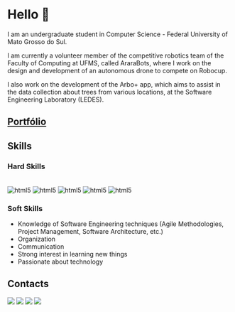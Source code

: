 # Hello 👋

I am an undergraduate student in Computer Science - Federal University of Mato Grosso do Sul.

I am currently a volunteer member of the competitive robotics team of the Faculty of Computing at UFMS, called AraraBots, where I work on the design and development of an autonomous drone to compete on Robocup.

I also work on the development of the Arbo+ app, which aims to assist in the data collection about trees from various locations, at the Software Engineering Laboratory (LEDES).

## [Portfólio](https://portfolio-luizgustavojunqueiras-projects.vercel.app)

## Skills

### Hard Skills
<div style="display: inline_block"><br/>
  <img align="center" alt="html5" src="https://img.shields.io/badge/Python-3776AB?style=for-the-badge&logo=python&logoColor=white"/>
  <img align="center" alt="html5" src="https://img.shields.io/badge/-C%2B%2B-C%2B%2B?style=for-the-badge&logo=c%2B%2B&logoColor=white&logoSize=auto&labelColor=blue&color=blue">
  <img align="center" alt="html5" src="https://img.shields.io/badge/JavaScript-F7DF1E?style=for-the-badge&logo=javascript&logoColor=black"/>
  <img align="center" alt="html5" src="https://img.shields.io/badge/Node.js-43853D?style=for-the-badge&logo=node.js&logoColor=white"/>
  <img align="center" alt="html5" src="https://img.shields.io/badge/React-20232A?style=for-the-badge&logo=react&logoColor=61DAFB"/>
</div>

### Soft Skills

- Knowledge of Software Engineering techniques (Agile Methodologies, Project Management, Software Architecture, etc.)
- Organization
- Communication
- Strong interest in learning new things
- Passionate about technology

## Contacts
<a href = "mailto:luizgustavossj@gmail.com"><img src="https://img.shields.io/badge/-Gmail-%23333?style=for-the-badge&logo=gmail&logoColor=white"         target="_blank"></a>
<a href = "mailto:luiz.junqueira@ufms.com"><img src="https://img.shields.io/badge/-Academic Gmail-%23333?style=for-the-badge&logo=gmail&logoColor=white"         target="_blank"></a>
<a href="https://www.linkedin.com/in/luiz-gustavo-sabadim-spolon-junqueira-769333208/" target="_blank"><img src="https://img.shields.io/badge/-LinkedIn-%23E4405F?style=for-the-badge&color=blue&logo=linkedin&logoColor=white" target="_blank"></a>
<a href="https://www.instagram.com/luiz.gustavoo1/" target="_blank"><img src="https://img.shields.io/badge/-Instagram-%23E4405F?style=for-the-badge&logo=instagram&logoColor=white" target="_blank"></a>
